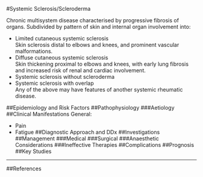 #Systemic Sclerosis/Scleroderma

Chronic multisystem disease characterised by progressive fibrosis of organs. Subdivided by pattern of skin and internal organ involvement into:
* Limited cutaneous systemic sclerosis  
Skin sclerosis distal to elbows and knees, and prominent vascular malformations.
* Diffuse cutaneous systemic sclerosis  
Skin thickening proximal to elbows and knees, with early lung fibrosis and increased risk of renal and cardiac involvement.
* Systemic sclerosis without scleroderma
* Systemic sclerosis with overlap  
Any of the above may have features of another systemic rheumatic disease.

##Epidemiology and Risk Factors
##Pathophysiology
###Aetiology
##Clinical Manifestations
General:
* Pain
* Fatigue
##Diagnostic Approach and DDx
##Investigations
##Management
###Medical
###Surgical
###Anaesthetic Considerations
###Ineffective Therapies
##Complications
##Prognosis
##Key Studies

---
##References
